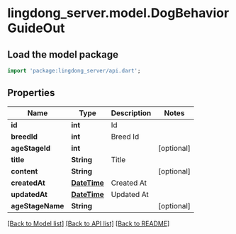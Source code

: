 # lingdong_server.model.DogBehaviorGuideOut

## Load the model package
```dart
import 'package:lingdong_server/api.dart';
```

## Properties
Name | Type | Description | Notes
------------ | ------------- | ------------- | -------------
**id** | **int** | Id | 
**breedId** | **int** | Breed Id | 
**ageStageId** | **int** |  | [optional] 
**title** | **String** | Title | 
**content** | **String** |  | [optional] 
**createdAt** | [**DateTime**](DateTime.md) | Created At | 
**updatedAt** | [**DateTime**](DateTime.md) | Updated At | 
**ageStageName** | **String** |  | [optional] 

[[Back to Model list]](../README.md#documentation-for-models) [[Back to API list]](../README.md#documentation-for-api-endpoints) [[Back to README]](../README.md)


